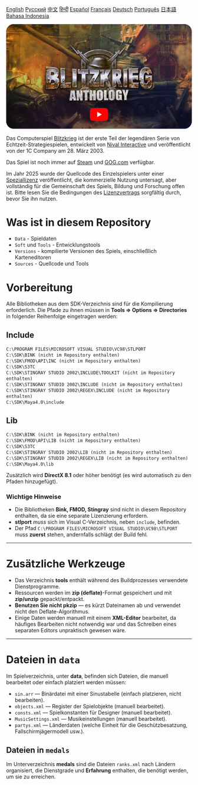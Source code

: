 [English](README.md)        [Русский](README_Russian.md)        [中文](README_Chinese.md)        [हिन्दी](README_Hindi.md)        [Español](README_Spanish.md)        [Français](README_French.md)        [Deutsch](README_German.md)        [Português](README_Portuguese.md)        [日本語](README_Japanese.md)        [Bahasa Indonesia](README_Indonesian.md)

[![Blitzkrieg Trailer](Blitzkrieg.png)](https://www.youtube.com/watch?v=zNxMvTcsJbk)

Das Computerspiel [Blitzkrieg](https://wikipedia.org/wiki/Blitzkrieg_(video_game)) ist der erste Teil der legendären Serie von Echtzeit-Strategiespielen, entwickelt von [Nival Interactive](http://nival.com/) und veröffentlicht von der 1C Company am 28. März 2003.

Das Spiel ist noch immer auf [Steam](https://store.steampowered.com/app/313480/Blitzkrieg_Anthology/) und [GOG.com](https://www.gog.com/en/game/blitzkrieg_anthology) verfügbar.

Im Jahr 2025 wurde der Quellcode des Einzelspielers unter einer [Speziallizenz](LICENSE.md) veröffentlicht, die kommerzielle Nutzung untersagt, aber vollständig für die Gemeinschaft des Spiels, Bildung und Forschung offen ist. Bitte lesen Sie die Bedingungen des [Lizenzvertrags](LICENSE.md) sorgfältig durch, bevor Sie ihn nutzen.

# Was ist in diesem Repository
- `Data` - Spieldaten
- `Soft` und `Tools` - Entwicklungstools
- `Versions` - kompilierte Versionen des Spiels, einschließlich Karteneditoren
- `Sources` - Quellcode und Tools

# Vorbereitung

Alle Bibliotheken aus dem SDK-Verzeichnis sind für die Kompilierung erforderlich. Die Pfade zu ihnen müssen in **Tools => Options => Directories** in folgender Reihenfolge eingetragen werden:

## Include
```
C:\PROGRAM FILES\MICROSOFT VISUAL STUDIO\VC98\STLPORT
C:\SDK\BINK (nicht im Repository enthalten)
C:\SDK\FMOD\API\INC (nicht im Repository enthalten)
C:\SDK\S3TC
C:\SDK\STINGRAY STUDIO 2002\INCLUDE\TOOLKIT (nicht im Repository enthalten)
C:\SDK\STINGRAY STUDIO 2002\INCLUDE (nicht im Repository enthalten)
C:\SDK\STINGRAY STUDIO 2002\REGEX\INCLUDE (nicht im Repository enthalten)
C:\SDK\Maya4.0\include
```

## Lib
```
C:\SDK\BINK (nicht im Repository enthalten)
C:\SDK\FMOD\API\LIB (nicht im Repository enthalten)
C:\SDK\S3TC
C:\SDK\STINGRAY STUDIO 2002\LIB (nicht im Repository enthalten)
C:\SDK\STINGRAY STUDIO 2002\REGEX\LIB (nicht im Repository enthalten)
C:\SDK\Maya4.0\lib
```

Zusätzlich wird **DirectX 8.1** oder höher benötigt (es wird automatisch zu den Pfaden hinzugefügt).

### Wichtige Hinweise

- Die Bibliotheken **Bink, FMOD, Stingray** sind nicht in diesem Repository enthalten, da sie eine separate Lizenzierung erfordern.
- **stlport** *muss* sich im Visual C-Verzeichnis, neben `include`, befinden.
- Der Pfad `C:\PROGRAM FILES\MICROSOFT VISUAL STUDIO\VC98\STLPORT` muss **zuerst** stehen, andernfalls schlägt der Build fehl.

---

# Zusätzliche Werkzeuge

- Das Verzeichnis **tools** enthält während des Buildprozesses verwendete Dienstprogramme.
- Ressourcen werden im **zip (deflate)**-Format gespeichert und mit **zip/unzip** gepackt/entpackt.
- **Benutzen Sie nicht pkzip** — es kürzt Dateinamen ab und verwendet nicht den Deflate-Algorithmus.
- Einige Daten werden manuell mit einem **XML-Editor** bearbeitet, da häufiges Bearbeiten nicht notwendig war und das Schreiben eines separaten Editors unpraktisch gewesen wäre.

---

# Dateien in `data`

Im Spielverzeichnis, unter **data**, befinden sich Dateien, die manuell bearbeitet oder einfach platziert werden müssen:

- `sin.arr` — Binärdatei mit einer Sinustabelle (einfach platzieren, nicht bearbeiten).
- `objects.xml` — Register der Spielobjekte (manuell bearbeitet).
- `consts.xml` — Spielkonstanten für Designer (manuell bearbeitet).
- `MusicSettings.xml` — Musikeinstellungen (manuell bearbeitet).
- `partys.xml` — Länderdaten (welche Einheit für die Geschützbesatzung, Fallschirmjägermodell usw.).

## Dateien in `medals`

Im Unterverzeichnis **medals** sind die Dateien `ranks.xml` nach Ländern organisiert, die Dienstgrade und **Erfahrung** enthalten, die benötigt werden, um sie zu erreichen.
